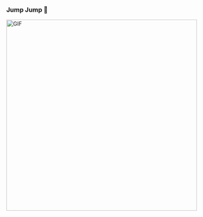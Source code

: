 ### Jump Jump 👋

<!--
**XuanlongQ/xuanlongQ** is a ✨ _special_ ✨ repository because its `README.md` (this file) appears on your GitHub profile.

Here are some ideas to get you started:

- 🔭 I’m currently working on ...
- 🌱 I’m currently learning ...
- 👯 I’m looking to collaborate on ...
- 🤔 I’m looking for help with ...
- 💬 Ask me about ...
- 📫 How to reach me: ...
- 😄 Pronouns: ...
- ⚡ Fun fact: ...
-->


</p>
  <img width="500" alt="GIF" src="https://github.com/vimalverma558/vimalverma558/blob/v2/img/dino.gif" />
</p>
